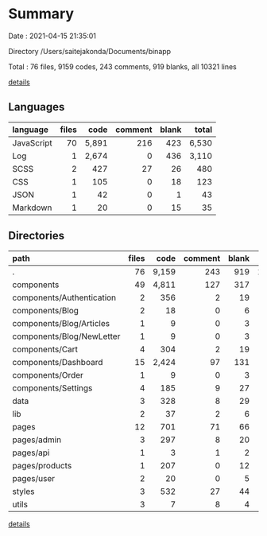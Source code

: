 # Summary

Date : 2021-04-15 21:35:01

Directory /Users/saitejakonda/Documents/binapp

Total : 76 files,  9159 codes, 243 comments, 919 blanks, all 10321 lines

[details](details.md)

## Languages
| language | files | code | comment | blank | total |
| :--- | ---: | ---: | ---: | ---: | ---: |
| JavaScript | 70 | 5,891 | 216 | 423 | 6,530 |
| Log | 1 | 2,674 | 0 | 436 | 3,110 |
| SCSS | 2 | 427 | 27 | 26 | 480 |
| CSS | 1 | 105 | 0 | 18 | 123 |
| JSON | 1 | 42 | 0 | 1 | 43 |
| Markdown | 1 | 20 | 0 | 15 | 35 |

## Directories
| path | files | code | comment | blank | total |
| :--- | ---: | ---: | ---: | ---: | ---: |
| . | 76 | 9,159 | 243 | 919 | 10,321 |
| components | 49 | 4,811 | 127 | 317 | 5,255 |
| components/Authentication | 2 | 356 | 2 | 19 | 377 |
| components/Blog | 2 | 18 | 0 | 6 | 24 |
| components/Blog/Articles | 1 | 9 | 0 | 3 | 12 |
| components/Blog/NewLetter | 1 | 9 | 0 | 3 | 12 |
| components/Cart | 4 | 304 | 2 | 19 | 325 |
| components/Dashboard | 15 | 2,424 | 97 | 131 | 2,652 |
| components/Order | 1 | 9 | 0 | 3 | 12 |
| components/Settings | 4 | 185 | 9 | 27 | 221 |
| data | 3 | 328 | 8 | 29 | 365 |
| lib | 2 | 37 | 2 | 6 | 45 |
| pages | 12 | 701 | 71 | 66 | 838 |
| pages/admin | 3 | 297 | 8 | 20 | 325 |
| pages/api | 1 | 3 | 1 | 2 | 6 |
| pages/products | 1 | 207 | 0 | 12 | 219 |
| pages/user | 2 | 20 | 0 | 5 | 25 |
| styles | 3 | 532 | 27 | 44 | 603 |
| utils | 3 | 7 | 8 | 4 | 19 |

[details](details.md)